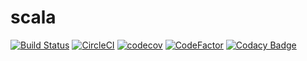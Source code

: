 # scala

[![Build Status](https://travis-ci.com/9renpoto/scala.svg?branch=master)](https://travis-ci.com/9renpoto/scala)
[![CircleCI](https://circleci.com/gh/9renpoto/scala/tree/master.svg?style=svg)](https://circleci.com/gh/9renpoto/scala/tree/master)
[![codecov](https://codecov.io/gh/9renpoto/scala/branch/master/graph/badge.svg)](https://codecov.io/gh/9renpoto/scala)
[![CodeFactor](https://www.codefactor.io/repository/github/9renpoto/scala/badge)](https://www.codefactor.io/repository/github/9renpoto/scala)
[![Codacy Badge](https://api.codacy.com/project/badge/Grade/972032c0a1304967b793ba7b37294838)](https://www.codacy.com/app/9renpoto/scala?utm_source=github.com&amp;utm_medium=referral&amp;utm_content=9renpoto/scala&amp;utm_campaign=Badge_Grade)
